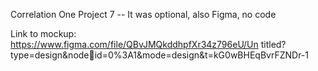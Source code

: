 Correlation One Project 7 -- It was optional, also Figma, no code

 Link to mockup: 
https://www.figma.com/file/QBvJMQkddhpfXr34z796eU/Un
titled?type=design&nodeid=0%3A1&mode=design&t=kG0wBHEqBvrFZNDr-1
